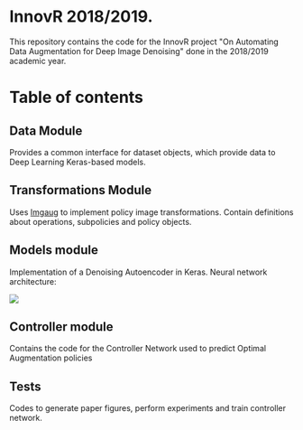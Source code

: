 # InnovR 2018/2019.

This repository contains the code for the InnovR project "On Automating Data Augmentation for Deep Image Denoising" done in the 2018/2019 academic year.

# Table of contents

## Data Module

Provides a common interface for dataset objects, which provide data to Deep Learning Keras-based models.

## Transformations Module

Uses [Imgaug](https://github.com/aleju/imgaug) to implement policy image transformations. Contain definitions about operations, subpolicies and policy objects.

## Models module

Implementation of a Denoising Autoencoder in Keras. Neural network architecture:

![](https://github.com/eddardd/Automatic-Data-Augmentation/blob/master/DAEArch.svg)

## Controller module

Contains the code for the Controller Network used to predict Optimal Augmentation policies

## Tests

Codes to generate paper figures, perform experiments and train controller network.
